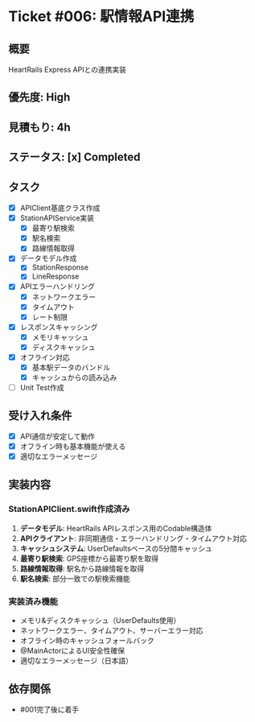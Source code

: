 # Ticket #006: 駅情報API連携

## 概要
HeartRails Express APIとの連携実装

## 優先度: High
## 見積もり: 4h
## ステータス: [x] Completed

## タスク
- [x] APIClient基底クラス作成
- [x] StationAPIService実装
  - [x] 最寄り駅検索
  - [x] 駅名検索
  - [x] 路線情報取得
- [x] データモデル作成
  - [x] StationResponse
  - [x] LineResponse
- [x] APIエラーハンドリング
  - [x] ネットワークエラー
  - [x] タイムアウト
  - [x] レート制限
- [x] レスポンスキャッシング
  - [x] メモリキャッシュ
  - [x] ディスクキャッシュ
- [x] オフライン対応
  - [x] 基本駅データのバンドル
  - [x] キャッシュからの読み込み
- [ ] Unit Test作成

## 受け入れ条件
- [x] API通信が安定して動作
- [x] オフライン時も基本機能が使える
- [x] 適切なエラーメッセージ

## 実装内容

### StationAPIClient.swift作成済み
1. **データモデル**: HeartRails APIレスポンス用のCodable構造体
2. **APIクライアント**: 非同期通信・エラーハンドリング・タイムアウト対応
3. **キャッシュシステム**: UserDefaultsベースの5分間キャッシュ
4. **最寄り駅検索**: GPS座標から最寄り駅を取得
5. **路線情報取得**: 駅名から路線情報を取得
6. **駅名検索**: 部分一致での駅検索機能

### 実装済み機能
- メモリ&ディスクキャッシュ（UserDefaults使用）
- ネットワークエラー、タイムアウト、サーバーエラー対応
- オフライン時のキャッシュフォールバック
- @MainActorによるUI安全性確保
- 適切なエラーメッセージ（日本語）

## 依存関係
- #001完了後に着手
